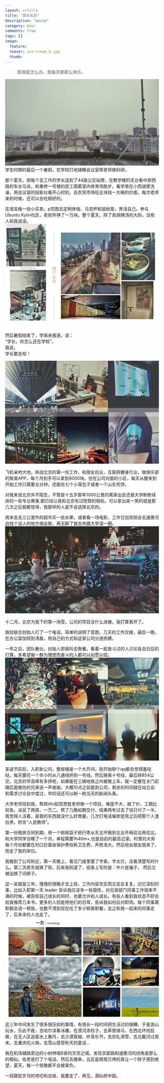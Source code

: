 ```yaml
---
layout: article
title: "其乐无穷"
description: "movie"
category: beer
comments: true
tags: []
image:
  feature:
  teaser: ice-cream_b.jpg
  thumb:
---
```

> 那我能怎么办，我每天都那么快乐。

![](/blog/lezaiqizhong/DEBF120F7EDF2057FF3BDE9D33FDA14C.jpg)
学生时期的最后一个暑假，在学校打地铺睡会议室帮老师做科研。  

那个夏天，把每个去工作的学长送到了44路公交站牌，在教学楼的天台看中原西路的车水马龙，和重修一号楼的民工围着室内体育场跑步，看学弟在小西湖里洗澡，用会议室的投影仪看开心时刻，去农贸市场吃五块钱一大碗的炒面，每次老师来的时候，还可以去吃顿好的。  

在淘宝做一些小买卖，p完图去定制体恤、马克杯和鼠标垫，养活自己。参与Ubuntu Kylin社区，卖软件挣了一万块。整个夏天，除了卖胡辣汤的大妈，没有人和我说话。  
![](/blog/lezaiqizhong/6B29DA6B400056EF3E95A0D45C6C2ECA.jpg)

然后暑假结束了，学弟来报道，说：  
“学长，你怎么还在学校”，  
我说，  
学长要走啦！  

![](/blog/lezaiqizhong/5C017F32E1E2F5BA6560B8BE1EF319F8.jpg)

飞机亲吻大地，转战北京的第一份工作，和朋友创业，互联网健身行业，做俱乐部的聚类APP，每个月到手可以拿到8000块。住在公司对面的小区，每天从醒来到开始工作只需要五分钟，还能吃七个小笼包子或者一个山东煎饼。

对我来说北京并不陌生，不管是十五岁那年1000公里的离家出走还是大学断断续续的一些专业赛事,都已经让我和北京有过短暂的相处。可以拿出来一笑的就是那几次之后我都觉得，我那样的人是不会选择北京的。

周末会去三公里外的超市买一些水果，或者看一场电影，工作日加完班会去通惠河边找个没人的地方唱会歌，再无聊了就去传媒大学溜一圈。  
![](/blog/lezaiqizhong/A4C2C96C44522300933285A6D1129C94.jpg)

十二月，北京为我下的第一场雪，公司的项目没什么进展，我打算离开了。    

我给联合创始人打了一个电话，简单的说明了意图，几天的工作交接，最后一晚，在办公室加班到清晨，用自己的方式和这家公司分道扬镳。  

一年之后，团队散伙，创始人把我叫去聚餐。看着一起奋斗过的人讨论各自日后的打算，多希望每一群为理想而奋斗的人都可以如愿以偿。  
![](/blog/lezaiqizhong/D8D949FCE478665A651F5C645DF605C9.jpg)

圣诞节前后，入职新公司，整层楼是一个大开间，刚开始聊个qq都会觉得羞哒哒。每天要花一个半小时从八通线挤到一号线，然后换乘十号线，最后转854公交。北京的早高峰有多挤呢，如果能在三辆地铁之内被推上车，就一定要在关门前跟后面推你的兄弟说一声谢谢。大概10点之前能到公司，剩余的时间就在站立会和需求讨论会中度过，早的话还可以刷一刷当天的新闻头条。  

大学老师找到我，帮郑州x航院贾姓老师做一个项目，难度不大，报了价，工期比较急，谈妥了两周，一万二。熬了几晚如期交付，结果两年过去了钱只付了一半。我觉得人活着，是我的东西就没什么好商量，几次打电话催款徒劳之后把那个人渣拉黑，附言“人民教师”。

第一份租房合同到期，用一个邮政袋子把行李从东五环搬到北五环再往北再往北，和大学同学合睡了一个月，单程需要1h40m+,也是目前的最高记录。村里的大哥每个月初都要在村口拦着收保护费俗称卫生费，声势浩大。然后他女朋友就来了，抢走了我的床位。  

我搬到了公司附近，第一天晚上，看见门缝里塞了字条，字太烂，没看清楚写的什么。第二天房东就换了锁，后来我知道了，纸条上写的是：中介是骗子。  然后又被迫换了间房子。

这一呆就是三年。慢慢的很晚才去上班，工作内容充实而又反反复复。记忆深刻的事，比如入职第一天 leader 告诉我应该多一些狼性，对兄弟部门同事工作效率不满的时候，被告知自己成长的同时，也要允许别人成长。有些人看到我状态不好会给我推荐几本书，更多的人则是用他们的日常，告诉我如何应对职场。每个同事离职都会请一顿饭，也数不清到现在吃了多少顿离职餐，总之和我一起来的同事走了，后来来的人也走了。  
![](/blog/lezaiqizhong/8C63D65F4C8921C4D323225064E4337A.jpg)
这三年中间发生了很多很压抑的事情，有很长一段时间把生活过的很糟，于是游山玩水，乐此不疲，去哈尔滨看冰雕，在漠河添柱子，去草原骑马，在西北环线狂飙，在无人区追密水上雅丹，去沙漠穿越、听音乐节，去崇礼滑雪，去北戴河过周末，去重庆吃火锅，去雪山感受秋天的童话…  


我在机场辅路旁边的小树林唱B哥的天空之城，发现京密路和通惠河的拐角是那么的相似。给老爸打了个电话，然后去撸串，五区底商扇贝烤的真让一个胖子感到绝望，夏天，每一个夜晚都不会被辜负。  

一段蹉跎岁月的唠叨和总结，我要走了，再见，酒仙桥中路。

